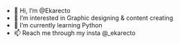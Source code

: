 - 👋 Hi, I’m @Ekarecto
- 👀 I’m interested in Graphic designing & content creating
- 🌱 I’m currently learning Python
- 📫  Reach me through my insta @_ekarecto

<!---
Ekarecto/Ekarecto is a ✨ special ✨ repository because its `README.md` (this file) appears on your GitHub profile.
You can click the Preview link to take a look at your changes.
--->
